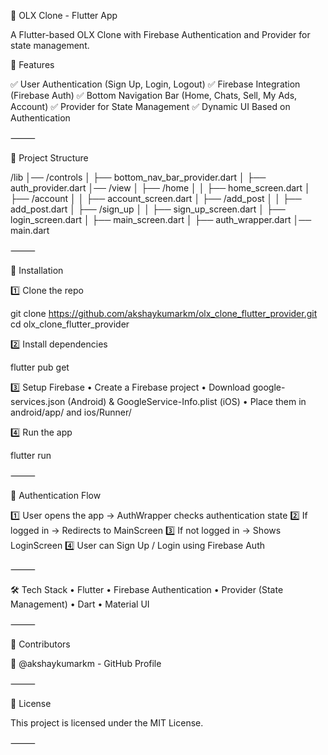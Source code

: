 🚀 OLX Clone - Flutter App

A Flutter-based OLX Clone with Firebase Authentication and Provider for state management.

📌 Features

✅ User Authentication (Sign Up, Login, Logout)
✅ Firebase Integration (Firebase Auth)
✅ Bottom Navigation Bar (Home, Chats, Sell, My Ads, Account)
✅ Provider for State Management
✅ Dynamic UI Based on Authentication

⸻

📂 Project Structure

/lib
│── /controls
│ ├── bottom_nav_bar_provider.dart
│ ├── auth_provider.dart
│── /view
│ ├── /home
│ │ ├── home_screen.dart
│ ├── /account
│ │ ├── account_screen.dart
│ ├── /add_post
│ │ ├── add_post.dart
│ ├── /sign_up
│ │ ├── sign_up_screen.dart
│ ├── login_screen.dart
│ ├── main_screen.dart
│ ├── auth_wrapper.dart
│── main.dart

⸻

🔧 Installation

1️⃣ Clone the repo

git clone https://github.com/akshaykumarkm/olx_clone_flutter_provider.git
cd olx_clone_flutter_provider

2️⃣ Install dependencies

flutter pub get

3️⃣ Setup Firebase
• Create a Firebase project
• Download google-services.json (Android) & GoogleService-Info.plist (iOS)
• Place them in android/app/ and ios/Runner/

4️⃣ Run the app

flutter run

⸻

📜 Authentication Flow

1️⃣ User opens the app → AuthWrapper checks authentication state
2️⃣ If logged in → Redirects to MainScreen
3️⃣ If not logged in → Shows LoginScreen
4️⃣ User can Sign Up / Login using Firebase Auth

⸻

🛠️ Tech Stack
• Flutter
• Firebase Authentication
• Provider (State Management)
• Dart
• Material UI

⸻

📝 Contributors

👤 @akshaykumarkm - GitHub Profile

⸻

📜 License

This project is licensed under the MIT License.

⸻
